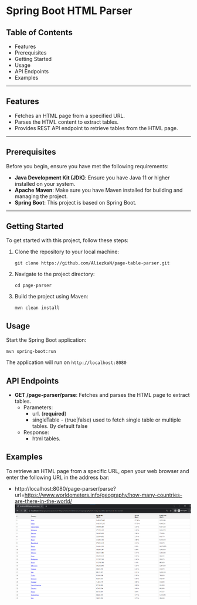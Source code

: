 # Spring Boot HTML Parser

## Table of Contents

- Features
- Prerequisites
- Getting Started
- Usage
- API Endpoints
- Examples

---

## Features

- Fetches an HTML page from a specified URL.
- Parses the HTML content to extract tables.
- Provides REST API endpoint to retrieve tables from the HTML page.

---

## Prerequisites

Before you begin, ensure you have met the following requirements:

- **Java Development Kit (JDK)**: Ensure you have Java 11 or higher installed on your system.
- **Apache Maven**: Make sure you have Maven installed for building and managing the project.
- **Spring Boot**: This project is based on Spring Boot.

---

## Getting Started

To get started with this project, follow these steps:

1. Clone the repository to your local machine:

   ```shell
   git clone https://github.com/AliezkaN/page-table-parser.git
   ```
   
2. Navigate to the project directory:

   ```shell
   cd page-parser
   ```
   
3. Build the project using Maven:

   ```shell
   mvn clean install
   ```

## Usage

Start the Spring Boot application:

   ```shell
   mvn spring-boot:run
   ```

The application will run on `http://localhost:8080`


## API Endpoints

- **GET /page-parser/parse**: Fetches and parses the HTML page to extract tables.
    - Parameters:
        - url. (**required**)
        - singleTable - (true|false) used to fetch single table or multiple tables. By default false 
    - Response:
        - html tables.

## Examples

To retrieve an HTML page from a specific URL, open your web browser and enter the following URL in the address bar:

- http://localhost:8080/page-parser/parse?url=https://www.worldometers.info/geography/how-many-countries-are-there-in-the-world/
![img.png](usage.png)